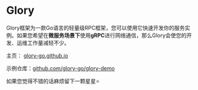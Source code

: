 Glory
===================================

Glory框架为一款Go语言的轻量级RPC框架，您可以使用它快速开发你的服务实例。如果您希望在**微服务场景下**使用**gRPC**进行网络通信，那么Glory会使您的开发、运维工作量减轻不少。

主页： [glory-go.github.io](https://glory-go.github.io/introduction)

示例仓库：[github.com/glory-go/glory-demo](https://github.com/glory-go/glory-demo)

如果您觉得不错的话麻烦留下一颗星星⭐